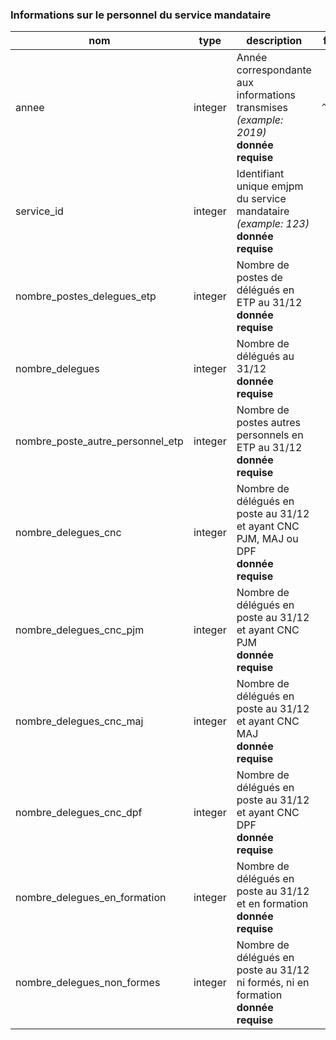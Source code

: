 ###  Informations sur le personnel du service mandataire

|nom|type|description|format|enum|
|-|-|-|-|-|
|annee|integer|Année correspondante aux informations transmises *(example: 2019)*<br>**donnée requise**|`^\d{4}$`||
|service_id|integer|Identifiant unique emjpm du service mandataire *(example: 123)*<br>**donnée requise**|||
|nombre_postes_delegues_etp|integer|Nombre de postes de délégués en ETP au 31/12<br>**donnée requise**|||
|nombre_delegues|integer|Nombre de délégués au 31/12<br>**donnée requise**|||
|nombre_poste_autre_personnel_etp|integer|Nombre de postes autres personnels en ETP au 31/12<br>**donnée requise**|||
|nombre_delegues_cnc|integer|Nombre de délégués en poste au 31/12 et ayant CNC PJM, MAJ ou DPF<br>**donnée requise**|||
|nombre_delegues_cnc_pjm|integer|Nombre de délégués en poste au 31/12 et ayant CNC PJM<br>**donnée requise**|||
|nombre_delegues_cnc_maj|integer|Nombre de délégués en poste au 31/12 et ayant CNC MAJ<br>**donnée requise**|||
|nombre_delegues_cnc_dpf|integer|Nombre de délégués en poste au 31/12 et ayant CNC DPF<br>**donnée requise**|||
|nombre_delegues_en_formation|integer|Nombre de délégués en poste au 31/12 et en formation<br>**donnée requise**|||
|nombre_delegues_non_formes|integer|Nombre de délégués en poste au 31/12 ni formés, ni en formation<br>**donnée requise**|||
